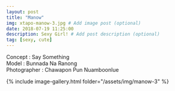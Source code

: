 ```yaml
---
layout: post
title: "Manow"
img: xtapo-manow-3.jpg # Add image post (optional)
date: 2018-07-19 11:25:00
description: Sexy Girl! # Add post description (optional)
tag: [sexy, cute]
---
```

Concept : Say Something  
Model : Bunnada Na Ranong  
Photographer : Chawapon Pun Nuamboonlue             


{% include image-gallery.html folder="/assets/img/manow-3" %}
